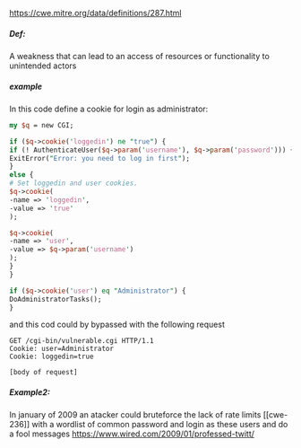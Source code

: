 https://cwe.mitre.org/data/definitions/287.html
##### Def:
A weakness that can lead to an access of resources or functionality to unintended actors

##### example
In this code define a cookie for login as administrator:

```perl
my $q = new CGI;

if ($q->cookie('loggedin') ne "true") {
if (! AuthenticateUser($q->param('username'), $q->param('password'))) {
ExitError("Error: you need to log in first");
}
else {
# Set loggedin and user cookies.
$q->cookie(
-name => 'loggedin',
-value => 'true'
);

$q->cookie(
-name => 'user',
-value => $q->param('username')
);
}
}

if ($q->cookie('user') eq "Administrator") {
DoAdministratorTasks();
}
```
and this cod could by bypassed with the following request
```http
GET /cgi-bin/vulnerable.cgi HTTP/1.1
Cookie: user=Administrator
Cookie: loggedin=true

[body of request]
```

##### Example2:
In january of 2009 an atacker could bruteforce the lack of rate limits [[cwe-236]] with a wordlist of common password and login as these users and do a fool messages
https://www.wired.com/2009/01/professed-twitt/